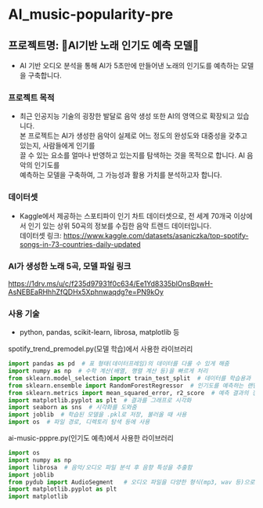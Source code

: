 # AI_music-popularity-pre

## 프로젝트명: 🎵AI기반 노래 인기도 예측 모델🎵
- AI 기반 오디오 분석을 통해 AI가 5초만에 만들어낸 노래의 인기도를 예측하는 모델을 구축합니다.

### 프로젝트 목적
- 최근 인공지능 기술의 굉장한 발달로 음악 생성 또한 AI의 영역으로 확장되고 있습니다.<br> 본 프로젝트는 AI가 생성한 음악이 실제로 어느 정도의 완성도와 대중성을 갖추고 있는지, 사람들에게 인기를<br> 끌 수 있는 요소를 얼마나 반영하고 있는지를 탐색하는 것을 목적으로 합니다. AI 음악의 인기도를<br> 예측하는 모델을 구축하여, 그 가능성과 활용 가치를 분석하고자 합니다.
  
### 데이터셋
- Kaggle에서 제공하는 스포티파이 인기 차트 데이터셋으로, 전 세계 70개국 이상에서 인기 있는 상위 50곡의 정보를 수집한 음악 트렌드 데이터입니다.<br>
데이터셋 링크: https://www.kaggle.com/datasets/asaniczka/top-spotify-songs-in-73-countries-daily-updated

### AI가 생성한 노래 5곡, 모델 파일 링크
https://1drv.ms/u/c/f235d97931f0c634/Ee1Yd8335blOnsBqwH-AsNEBEaRHhhZfQDHx5Xphnwaqdg?e=PN9kOy

### 사용 기술
- python, pandas, scikit-learn, librosa, matplotlib 등

spotify_trend_premodel.py(모델 학습)에서 사용한 라이브러리
```python
import pandas as pd  # 표 형태(데이터프레임)의 데이터를 다룰 수 있게 해줌
import numpy as np  # 수학 계산(배열, 행렬 계산 등)을 빠르게 처리
from sklearn.model_selection import train_test_split  # 데이터를 학습용과 테스트용으로 나눔
from sklearn.ensemble import RandomForestRegressor  # 인기도를 예측하는 랜덤 포레스트 회귀 모델 사용을 위함
from sklearn.metrics import mean_squared_error, r2_score  # 예측 결과의 정확도 평가 지표
import matplotlib.pyplot as plt  # 결과를 그래프로 시각화
import seaborn as sns  # 시각화를 도와줌
import joblib  # 학습된 모델을 .pkl로 저장, 불러올 때 사용
import os  # 파일 경로, 디렉토리 탐색 등에 사용
```

ai-music-pppre.py(인기도 예측)에서 사용한 라이브러리
```python
import os
import numpy as np
import librosa  # 음악/오디오 파일 분석 후 음향 특성을 추출함
import joblib
from pydub import AudioSegment   # 오디오 파일을 다양한 형식(mp3, wav 등)으로 변환
import matplotlib.pyplot as plt
import matplotlib
```


